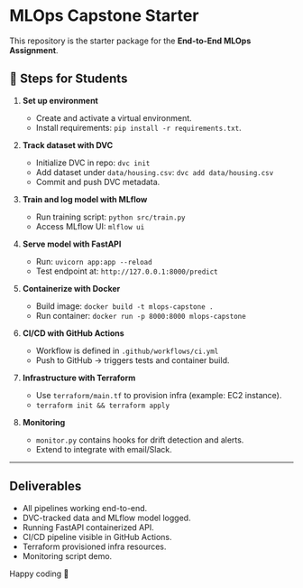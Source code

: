 # MLOps Capstone Starter

This repository is the starter package for the **End-to-End MLOps Assignment**.

## 📌 Steps for Students

1. **Set up environment**
   - Create and activate a virtual environment.
   - Install requirements: `pip install -r requirements.txt`.

2. **Track dataset with DVC**
   - Initialize DVC in repo: `dvc init`
   - Add dataset under `data/housing.csv`: `dvc add data/housing.csv`
   - Commit and push DVC metadata.

3. **Train and log model with MLflow**
   - Run training script: `python src/train.py`
   - Access MLflow UI: `mlflow ui`

4. **Serve model with FastAPI**
   - Run: `uvicorn app:app --reload`
   - Test endpoint at: `http://127.0.0.1:8000/predict`

5. **Containerize with Docker**
   - Build image: `docker build -t mlops-capstone .`
   - Run container: `docker run -p 8000:8000 mlops-capstone`

6. **CI/CD with GitHub Actions**
   - Workflow is defined in `.github/workflows/ci.yml`
   - Push to GitHub → triggers tests and container build.

7. **Infrastructure with Terraform**
   - Use `terraform/main.tf` to provision infra (example: EC2 instance).
   - `terraform init && terraform apply`

8. **Monitoring**
   - `monitor.py` contains hooks for drift detection and alerts.
   - Extend to integrate with email/Slack.

---

## Deliverables

- All pipelines working end-to-end.
- DVC-tracked data and MLflow model logged.
- Running FastAPI containerized API.
- CI/CD pipeline visible in GitHub Actions.
- Terraform provisioned infra resources.
- Monitoring script demo.

Happy coding 🚀
